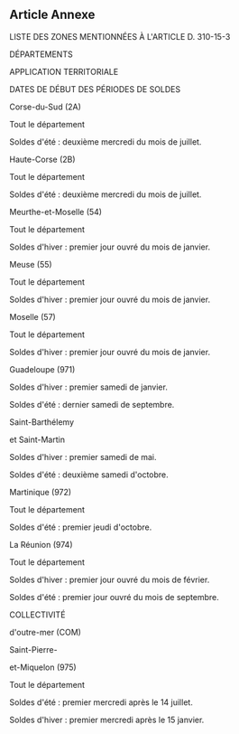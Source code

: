 Article Annexe
----
LISTE DES ZONES MENTIONNÉES À L'ARTICLE D. 310-15-3


DÉPARTEMENTS

APPLICATION TERRITORIALE


DATES DE DÉBUT DES PÉRIODES DE SOLDES

Corse-du-Sud (2A)


Tout le département

Soldes d'été : deuxième mercredi du mois de juillet.

Haute-Corse (2B)


Tout le département

Soldes d'été : deuxième mercredi du mois de juillet.

Meurthe-et-Moselle (54)


Tout le département

Soldes d'hiver : premier jour ouvré du mois de janvier.

Meuse (55)


Tout le département

Soldes d'hiver : premier jour ouvré du mois de janvier.

Moselle (57)


Tout le département

Soldes d'hiver : premier jour ouvré du mois de janvier.

Guadeloupe (971)

Soldes d'hiver : premier samedi de janvier.

Soldes d'été : dernier samedi de septembre.


Saint-Barthélemy

et Saint-Martin

Soldes d'hiver : premier samedi de mai.

Soldes d'été : deuxième samedi d'octobre.

Martinique (972)


Tout le département

Soldes d'été : premier jeudi d'octobre.

La Réunion (974)


Tout le département

Soldes d'hiver : premier jour ouvré du mois de février.

Soldes d'été : premier jour ouvré du mois de septembre.


COLLECTIVITÉ

d'outre-mer (COM)

Saint-Pierre-

et-Miquelon (975)


Tout le département

Soldes d'été : premier mercredi après le 14 juillet.

Soldes d'hiver : premier mercredi après le 15 janvier.
